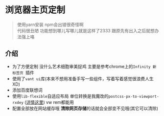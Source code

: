 # 浏览器主页定制
> 使用yarn安装 npm会出错很奇怪啊  
> 代码很丑陋 功能想到哪儿写哪儿就是这样了2333 跟原先有出入之后就想办法强上咯

## 介绍

* 为了方便定制 没什么艺术细胞审美捉鸡 主要是参考chrome上的`Infinity 新标签页
`插件
* 使用了`vant ui`库(本来不想用准备手写一些组件，写着写着感觉很浪费人生 XD)
* 添加百度联想词
* 使用`lib-flexible`自适应布局 单位转换是我魔改的`postcss-px-to-viewport-rxdey` ([详情这里](https://github.com/Rxdey/postcss-px-to-viewport)) vw rem都能用
* 配置全部放在网站缓存哦 **清除网页存储**的话就会全部变不见哦(其它可以清除)





